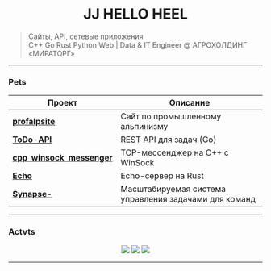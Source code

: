 <h1 align="center"> <b>JJ HELLO HEEL</b> </h1>

>  Сайты, API, сетевые приложения  
>  C++  Go  Rust  Python  Web |
>  Data & IT Engineer @ АГРОХОЛДИНГ «МИРАТОРГ»
---
###  Pets

| Проект | Описание |
|-------|--------|
| [**profalpsite**](https://github.com/ipvHEEL/profalpsite) |  Сайт по промышленному альпинизму  |
| [**ToDo-API**](https://github.com/ipvHEEL/ToDo-API) |  REST API для задач (Go) |
| [**cpp_winsock_messenger**](https://github.com/ipvHEEL/cpp_winsock_messenger) |  TCP-мессенджер на C++ с WinSock |
| [**Echo**](https://github.com/ipvHEEL/Echo) |  Echo-сервер на Rust |
| [**Synapse-**]((https://github.com/ipvHEEL/Synapse-)) |   Масштабируемая система управления задачами для команд |

---


###  Actvts

<p align="center">
  <img src="https://github-readme-stats.vercel.app/api?username=ipvHEEL&show_icons=true&theme=radical&layout=compact" />
  <img src="https://github-readme-stats.vercel.app/api/top-langs/?username=ipvHEEL&layout=compact&theme=radical" />
   <img src="https://github-readme-streak-stats.herokuapp.com/?user=ipvHEEL&theme=radical" />
</p>


---

